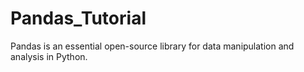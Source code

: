 # Pandas_Tutorial
Pandas is an essential open-source library for data manipulation and analysis in Python. 
